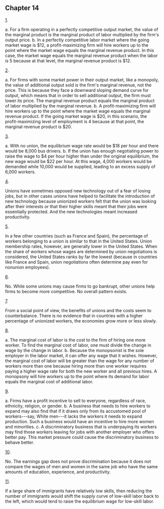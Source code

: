 ## Chapter 14

[1](http://openstax.org/books/principles-microeconomics-3e/pages/14-self-check-questions#eip-473).

a.  For a firm operating in a perfectly competitive output market, the
    value of the marginal product is the marginal product of labor
    multiplied by the firm's output price.
b.  In a perfectly competitive labor market where the going market wage
    is \$12, a profit-maximizing firm will hire workers up to the point
    where the market wage equals the marginal revenue product. In this
    case, the market wage equals the marginal revenue product when the
    labor is 5 because at that level, the marginal revenue product is
    \$12.

[2](http://openstax.org/books/principles-microeconomics-3e/pages/14-self-check-questions#eip-194).

a.  For firms with some market power in their output market, like a
    monopoly, the value of additional output sold is the firm's marginal
    revenue, not the price. This is because they face a downward sloping
    demand curve for output, which means that in order to sell
    additional output, the firm must lower its price. The marginal
    revenue product equals the marginal product of labor multiplied by
    the marginal revenue.
b.  A profit-maximizing firm will hire workers up to the point where the
    market wage equals the marginal revenue product. If the going market
    wage is \$20, in this scenario, the profit-maximizing level of
    employment is 4 because at that point, the marginal revenue product
    is \$20.

[3](http://openstax.org/books/principles-microeconomics-3e/pages/14-self-check-questions#fs-idm107386848).

a.  With no union, the equilibrium wage rate would be \$18 per hour and
    there would be 8,000 bus drivers.
b.  If the union has enough negotiating power to raise the wage to \$4
    per hour higher than under the original equilibrium, the new wage
    would be \$22 per hour. At this wage, 4,000 workers would be
    demanded while 10,000 would be supplied, leading to an excess supply
    of 6,000 workers.

[4](http://openstax.org/books/principles-microeconomics-3e/pages/14-self-check-questions#fs-idm53747568).

Unions have sometimes opposed new technology out of a fear of losing
jobs, but in other cases unions have helped to facilitate the
introduction of new technology because unionized workers felt that the
union was looking after their interests or that their higher skills
meant that their jobs were essentially protected. And the new
technologies meant increased productivity.

[5](http://openstax.org/books/principles-microeconomics-3e/pages/14-self-check-questions#fs-idm142354720).

In a few other countries (such as France and Spain), the percentage of
workers belonging to a union is similar to that in the United States.
Union membership rates, however, are generally lower in the United
States. When the share of workers whose wages are determined by union
negotiations is considered, the United States ranks by far the lowest
(because in countries like France and Spain, union negotiations often
determine pay even for nonunion employees).

[6](http://openstax.org/books/principles-microeconomics-3e/pages/14-self-check-questions#fs-idp48117792).

No. While some unions may cause firms to go bankrupt, other unions help
firms to become more competitive. No overall pattern exists.

[7](http://openstax.org/books/principles-microeconomics-3e/pages/14-self-check-questions#fs-idm83279824).

From a social point of view, the benefits of unions and the costs seem
to counterbalance. There is no evidence that in countries with a higher
percentage of unionized workers, the economies grow more or less slowly.

[8](http://openstax.org/books/principles-microeconomics-3e/pages/14-self-check-questions#eip-874).

a.  The marginal cost of labor is the cost to the firm of hiring one
    more worker. To find the marginal cost of labor, one must divide the
    change in wage by the change in labor.
b.  Because the monopsonist is the sole employer in the labor market, it
    can offer any wage that it wishes. However, the marginal cost of
    labor will be greater than the wage for any number of workers more
    than one because hiring more than one worker requires paying a
    higher wage rate for both the new worker and all previous hires. A
    monopsony will hire workers up to the point where its demand for
    labor equals the marginal cost of additional labor.

[9](http://openstax.org/books/principles-microeconomics-3e/pages/14-self-check-questions#eip-258).

a.  Firms have a profit incentive to sell to everyone, regardless of
    race, ethnicity, religion, or gender.
b.  A business that needs to hire workers to expand may also find that
    if it draws only from its accustomed pool of workers---say, White
    men---it lacks the workers it needs to expand production. Such a
    business would have an incentive to hire more women and minorities.
c.  A discriminatory business that is underpaying its workers may find
    those workers leaving for jobs with another employer who offers
    better pay. This market pressure could cause the discriminatory
    business to behave better.

[10](http://openstax.org/books/principles-microeconomics-3e/pages/14-self-check-questions#eip-525).

No. The earnings gap does not prove discrimination because it does not
compare the wages of men and women in the same job who have the same
amounts of education, experience, and productivity.

[11](http://openstax.org/books/principles-microeconomics-3e/pages/14-self-check-questions#eip-idm601357264).

If a large share of immigrants have relatively low skills, then reducing
the number of immigrants would shift the supply curve of low-skill labor
back to the left, which would tend to raise the equilibrium wage for
low-skill labor.
